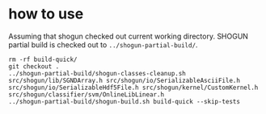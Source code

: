 # how to use

Assuming that shogun checked out current working directory.  SHOGUN partial build is checked out to `../shogun-partial-build/`.

```
rm -rf build-quick/
git checkout . 
../shogun-partial-build/shogun-classes-cleanup.sh src/shogun/lib/SGNDArray.h src/shogun/io/SerializableAsciiFile.h src/shogun/io/SerializableHdf5File.h src/shogun/kernel/CustomKernel.h src/shogun/classifier/svm/OnlineLibLinear.h
../shogun-partial-build/shogun-build.sh build-quick --skip-tests
```
